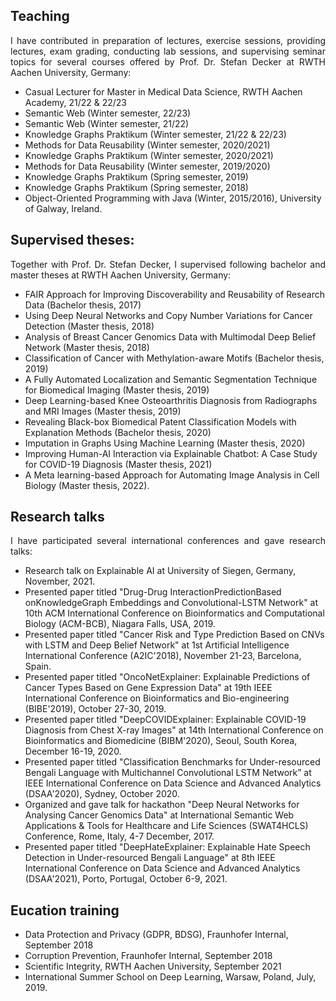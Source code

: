 ## Teaching
<p style='text-align: justify;'>I have contributed in preparation of lectures, exercise sessions, providing lectures, exam grading, conducting lab sessions, and supervising seminar topics for several courses offered by Prof. Dr. Stefan Decker at RWTH Aachen University, Germany:</p>

- Casual Lecturer for Master in Medical Data Science, RWTH Aachen Academy, 21/22 & 22/23
- Semantic Web (Winter semester, 22/23)
- Semantic Web (Winter semester, 21/22)
- Knowledge Graphs Praktikum (Winter semester, 21/22 & 22/23)
- Methods for Data Reusability (Winter semester, 2020/2021)
- Knowledge Graphs Praktikum (Winter semester, 2020/2021)
- Methods for Data Reusability (Winter semester, 2019/2020)
- Knowledge Graphs Praktikum (Spring semester, 2019)
- Knowledge Graphs Praktikum (Spring semester, 2018)
- Object-Oriented Programming with Java (Winter, 2015/2016), University of Galway, Ireland. 

## Supervised theses:
<p style='text-align: justify;'>Together with Prof. Dr. Stefan Decker, I supervised following bachelor and master theses at RWTH Aachen University, Germany:</p>

- FAIR Approach for Improving Discoverability and Reusability of Research Data (Bachelor thesis, 2017)
- Using Deep Neural Networks and Copy Number Variations for Cancer Detection (Master thesis, 2018)
- Analysis of Breast Cancer Genomics Data with Multimodal Deep Belief Network (Master thesis, 2018)
- Classification of Cancer with Methylation-aware Motifs (Bachelor thesis, 2019)
- A Fully Automated Localization and Semantic Segmentation Technique for Biomedical Imaging (Master thesis, 2019)
- Deep Learning-based Knee Osteoarthritis Diagnosis from Radiographs and MRI Images (Master thesis, 2019)
- Revealing Black-box Biomedical Patent Classification Models with Explanation Methods (Bachelor thesis, 2020)
- Imputation in Graphs Using Machine Learning (Master thesis, 2020)
- Improving Human-AI Interaction via Explainable Chatbot: A Case Study for COVID-19 Diagnosis (Master thesis, 2021)
- A Meta learning-based Approach for Automating Image Analysis in Cell Biology (Master thesis, 2022).

## Research talks
<p style='text-align: justify;'>I have participated several international conferences and gave research talks:</p>

- Research talk on Explainable AI at University of Siegen, Germany, November, 2021. 
- Presented paper titled "Drug-Drug InteractionPredictionBased onKnowledgeGraph Embeddings and Convolutional-LSTM Network" at 10th ACM International Conference on Bioinformatics and Computational Biology (ACM-BCB), Niagara Falls, USA, 2019. 
- Presented paper titled "Cancer Risk and Type Prediction Based on CNVs with LSTM and Deep Belief Network" at 1st Artificial Intelligence International Conference (A2IC'2018), November 21-23, Barcelona, Spain. 
- Presented paper titled "OncoNetExplainer: Explainable Predictions of Cancer Types Based on Gene Expression Data" at 19th IEEE International Conference on  Bioinformatics and Bio-engineering (BIBE'2019), October 27-30, 2019. 
- Presented paper titled "DeepCOVIDExplainer: Explainable COVID-19 Diagnosis from Chest X-ray Images" at 14th International Conference on Bioinformatics and Biomedicine (BIBM'2020), Seoul, South Korea, December 16-19, 2020. 
- Presented paper titled "Classification Benchmarks for Under-resourced Bengali Language with Multichannel Convolutional LSTM Network” at IEEE International Conference on Data Science and Advanced Analytics (DSAA'2020), Sydney, October 2020. 
- Organized and gave talk for hackathon "Deep Neural Networks for Analysing Cancer Genomics Data" at International Semantic Web Applications & Tools for Healthcare and Life Sciences (SWAT4HCLS) Conference, Rome, Italy, 4-7 December, 2017. 
- Presented paper titled "DeepHateExplainer: Explainable Hate Speech Detection in Under-resourced Bengali Language" at 8th IEEE International Conference on Data Science and Advanced Analytics (DSAA'2021), Porto, Portugal, October 6-9, 2021. 

## Eucation training
- Data Protection and Privacy (GDPR, BDSG), Fraunhofer Internal, September 2018
- Corruption Prevention, Fraunhofer Internal, September 2018
- Scientific Integrity, RWTH Aachen University, September 2021
- International Summer School on Deep Learning, Warsaw, Poland, July, 2019.
